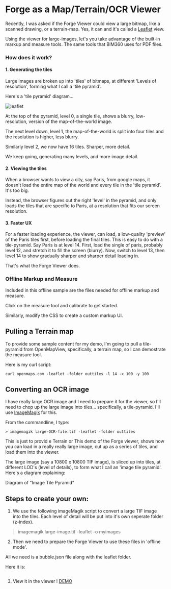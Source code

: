 # Forge as a Map/Terrain/OCR Viewer

Recently, I was asked if the Forge Viewer could view a large bitmap, like a scanned drawing, or a terrain-map.  Yes, it can and it's called a [Leaflet](leafletjs.com) view.

Using the viewer for large-images, let's you take advantage of the built-in markup and measure tools.  The same tools that BIM360 uses for PDF files.

### How does it work?

#### 1. Generating the tiles
Large images are broken up into 'tiles' of bitmaps, at different 'Levels of resolution', forming what I call a 'tile pyramid'.

Here's a 'tile pyramid' diagram...

![leaflet](https://user-images.githubusercontent.com/440241/43065838-5f3040a2-8ea6-11e8-967a-a25b6a4e3654.png)

At the top of the pyramid, level 0, a single tile, shows a blurry, low-resolution, version of the map-of-the-world image.

The next level down, level 1, the map-of-the-world is split into four tiles and the resolution is higher, less blurry.

Similarly level 2, we now have 16 tiles.  Sharper, more detail.

We keep going, generating many levels, and more image detail.

#### 2. Viewing the tiles

When a browser wants to view a city, say Paris, from google maps, it doesn't load the entire map of the world and every tile in the 'tile pyramid'.  It's too big.

Instead, the browser figures out the right 'level' in the pyramid, and only loads the tiles that are specific to Paris, at a resolution that fits our screen resolution.

#### 3. Faster UX

For a faster loading experience, the viewer, can  load, a low-quality 'preview' of the Paris tiles first, before loading the final tiles.  This is easy to do with a tile-pyramid.  Say Paris is at level 14.  First, load the single of paris, probably level 12, and stretch it to fill the screen (blurry).  Now, switch to level 13, then level 14 to show gradually sharper and sharper detail loading in.

That's what the Forge Viewer does.

### Offline Markup and Measure 

Included in this offline sample are the files needed for offline markup and measure.

Click on the measure tool and calibrate to get started.

Similarly, modify the CSS to create a custom markup UI.


## Pulling a Terrain map

To provide some sample content for my demo, I'm going to pull a tile-pyramid from OpenMapView, specifically, a terrain map, so I can demostrate the measure tool.

Here is my curl script:

``` 
curl openmaps.com -leaflet -folder outtiles -l 14 -x 100 -y 100
```


## Converting an OCR image

I have really large OCR image and I need to prepare it for the viewer, so I'll need to chop up the large image into tiles... specifically, a tile-pyramid.  I'll use [ImageMagik](imagemagik.com) for this.

From the commandline, I type:

```
> imagemagik large-OCR-file.tif -leaflet -folder outtiles
```


This is just to provid e
 Terrain or 
This demo of the Forge viewer, shows how you can load in a really really large image, cut up as a series of tiles, and load them into the viewer.

The large image (say a 10800 x 10800 TIF image), is sliced up into tiles, at different LOD's (level of details), to form what I call an 'image tile pyramid'.  Here's a diagram explaining:

Diagram of "Image Tile Pyramid"

## Steps to create your own:

1. We use the following imageMagik script to convert a large TIF image into the tiles.  Each level of detail will be put into it's own seperate folder (z-index).

> imagemagik large-image.tif -leaflet -o myimages

2. Then we need to prepare the Forge Viewer to use these files in 'offline mode'.

All we need is a bubble.json file along with the leaflet folder.

Here it is:
```bubble.json
```

3. View it in the viewer !  [DEMO](https://wallabyway.github.io/pdf-imageviewer/)
